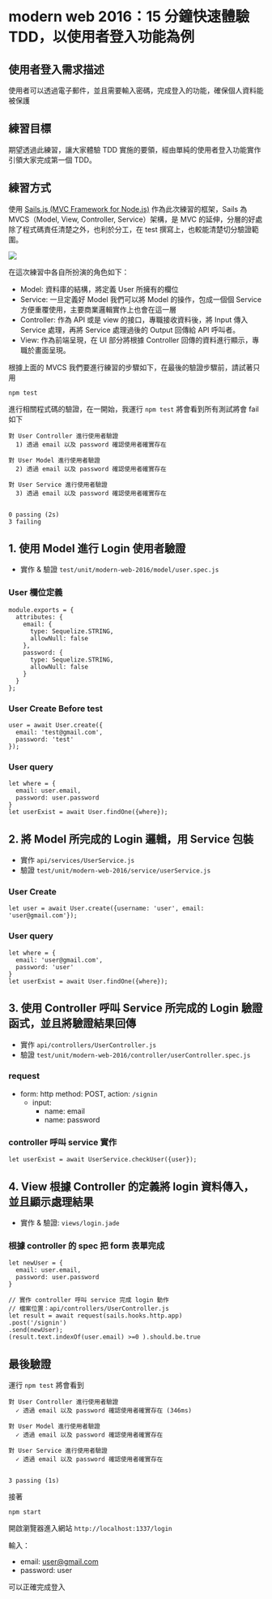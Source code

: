 # modern web 2016：15 分鐘快速體驗 TDD，以使用者登入功能為例

## 使用者登入需求描述

使用者可以透過電子郵件，並且需要輸入密碼，完成登入的功能，確保個人資料能被保護


## 練習目標

期望透過此練習，讓大家體驗 TDD 實施的要領，經由單純的使用者登入功能實作引領大家完成第一個 TDD。

## 練習方式

使用 [Sails.js (MVC Framework for Node.js)](http://sailsjs.org/) 作為此次練習的框架，Sails 為 MVCS（Model, View, Controller, Service）架構，是 MVC 的延伸，分層的好處除了程式碼責任清楚之外，也利於分工，在 test 撰寫上，也較能清楚切分驗證範圍。

![](./mvcs.png)

在這次練習中各自所扮演的角色如下：

* Model: 資料庫的結構，將定義 User 所擁有的欄位
* Service: 一旦定義好 Model 我們可以將 Model 的操作，包成一個個 Service 方便重覆使用，主要商業邏輯實作上也會在這一層
* Controller: 作為 API 或是 view 的接口，專職接收資料後，將 Input 傳入 Service 處理，再將 Service 處理過後的 Output 回傳給 API 呼叫者。
* View: 作為前端呈現，在 UI 部分將根據 Controller 回傳的資料進行顯示，專職於畫面呈現。



根據上面的 MVCS 我們要進行練習的步驟如下，在最後的驗證步驟前，請試著只用

`npm test`

進行相關程式碼的驗證，在一開始，我運行 `npm test` 將會看到所有測試將會 fail 如下

```
對 User Controller 進行使用者驗證
  1) 透過 email 以及 password 確認使用者確實存在

對 User Model 進行使用者驗證
  2) 透過 email 以及 password 確認使用者確實存在

對 User Service 進行使用者驗證
  3) 透過 email 以及 password 確認使用者確實存在


0 passing (2s)
3 failing
```

## 1. 使用 Model 進行 Login 使用者驗證

* 實作 & 驗證 `test/unit/modern-web-2016/model/user.spec.js`

### User 欄位定義

```
module.exports = {
  attributes: {
    email: {
      type: Sequelize.STRING,
      allowNull: false
    },
    password: {
      type: Sequelize.STRING,
      allowNull: false
    }
  }
};
```

### User Create Before test

```
user = await User.create({
  email: 'test@gmail.com',
  password: 'test'
});
```

### User query

```
let where = {
  email: user.email,
  password: user.password
}
let userExist = await User.findOne({where});
```

## 2. 將 Model 所完成的 Login 邏輯，用 Service 包裝

* 實作 `api/services/UserService.js`
* 驗證 `test/unit/modern-web-2016/service/userService.js`

### User Create

`let user = await User.create({username: 'user', email: 'user@gmail.com'});`

### User query

```
let where = {
  email: 'user@gmail.com',
  password: 'user'
}
let userExist = await User.findOne({where});

```


## 3. 使用 Controller 呼叫 Service 所完成的 Login 驗證函式，並且將驗證結果回傳

* 實作 `api/controllers/UserController.js`
* 驗證 `test/unit/modern-web-2016/controller/userController.spec.js`

### request

* form: http method: POST, action: `/signin`
  * input:
    * name: email
    * name: password


### controller 呼叫 service 實作

```
let userExist = await UserService.checkUser({user});
```

## 4. View 根據 Controller 的定義將 login 資料傳入，並且顯示處理結果

* 實作 & 驗證: `views/login.jade`


### 根據 controller 的 spec 把 form 表單完成

```
let newUser = {
  email: user.email,
  password: user.password
}

// 實作 controller 呼叫 service 完成 login 動作
// 檔案位置：api/controllers/UserController.js
let result = await request(sails.hooks.http.app)
.post('/signin')
.send(newUser);
(result.text.indexOf(user.email) >=0 ).should.be.true

```

## 最後驗證

運行 `npm test` 將會看到

```
對 User Controller 進行使用者驗證
  ✓ 透過 email 以及 password 確認使用者確實存在 (346ms)

對 User Model 進行使用者驗證
  ✓ 透過 email 以及 password 確認使用者確實存在

對 User Service 進行使用者驗證
  ✓ 透過 email 以及 password 確認使用者確實存在


3 passing (1s)
```

接著

`npm start`

開啟瀏覽器進入網站 `http://localhost:1337/login`

輸入：

* email: user@gmail.com
* password: user

可以正確完成登入
